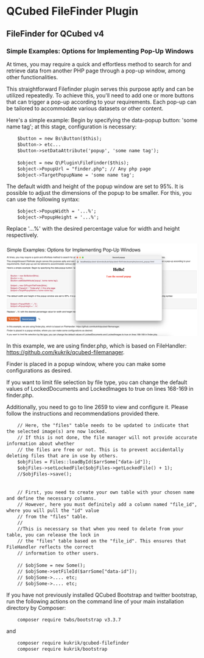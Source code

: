 # QCubed FileFinder Plugin

## FileFinder for QCubed v4


### Simple Examples: Options for Implementing Pop-Up Windows

At times, you may require a quick and effortless method to search for and retrieve data from another PHP page through a pop-up window, among other functionalities.

This straightforward Filefinder plugin serves this purpose aptly and can be utilized repeatedly. To achieve this, you'll need to add one or more buttons that can trigger a pop-up according to your requirements. Each pop-up can be tailored to accommodate various datasets or other content.

Here's a simple example: Begin by specifying the data-popup button: 'some name tag'; at this stage, configuration is necessary:
```
    $button = new Bs\Button($this);
    $button-> etc...
    $button->setDataAttribute('popup', 'some name tag');

    $object = new Q\Plugin\FileFinder($this);
    $object->PopupUrl = "finder.php"; // Any php page
    $object->TargetPopupName = 'some name tag';
```
The default width and height of the popup window are set to 95%. It is possible to adjust the dimensions of the popup to be smaller. For this, you can use the following syntax:
```
    $object->PopupWidth = '...%';
    $object->PopupHeight = '...%';
```
Replace '...%' with the desired percentage value for width and height respectively.

![Image of kukrik](screenshot/popups_screenhot.png?raw=true)

In this example, we are using finder.php, which is based on FileHandler: https://github.com/kukrik/qcubed-filemanager.

Finder is placed in a popup window, where you can make some configurations as desired.

If you want to limit file selection by file type, you can change the default values of LockedDocuments and LockedImages to true on lines 168-169 in finder.php.

Additionally, you need to go to line 2659 to view and configure it. Please follow the instructions and recommendations provided there.

```
    // Here, the "files" table needs to be updated to indicate that the selected image(s) are now locked.
    // If this is not done, the file manager will not provide accurate information about whether
    // the files are free or not. This is to prevent accidentally deleting files that are in use by others.
    $objFiles = Files::loadById($arrSome["data-id"]);
    $objFiles->setLockedFile($objFiles->getLockedFile() + 1);
    //$objFiles->save();


    // First, you need to create your own table with your chosen name and define the necessary columns.
    // However, here you must definitely add a column named "file_id", where you will pull the "id" value
    // from the "files" table.
    //
    //This is necessary so that when you need to delete from your table, you can release the lock in
    // the "files" table based on the "file_id". This ensures that FileHandler reflects the correct
    // information to other users.

    // $objSome = new Some();
    // $objSome->setFileId($arrSome["data-id"]);
    // $objSome->.... etc;
    // $objSome->.... etc;
```

If you have not previously installed QCubed Bootstrap and twitter bootstrap, run the following actions on the command 
line of your main installation directory by Composer:
```
    composer require twbs/bootstrap v3.3.7
```
and

```
    composer require kukrik/qcubed-filefinder
    composer require kukrik/bootstrap
```

